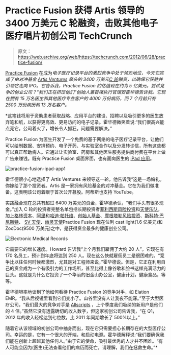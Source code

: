 # Practice Fusion 获得 Artis 领导的 3400 万美元 C 轮融资，击败其他电子医疗唱片初创公司 TechCrunch

> 原文：<https://web.archive.org/web/https://techcrunch.com/2012/06/28/practice-fusion/>

[Practice Fusion](https://web.archive.org/web/20221207234356/http://www.practicefusion.com/) 在成为*电子医疗记录平台的激烈竞争中处于领先地位，今天它完成了由对冲基金 [Artis Ventures](https://web.archive.org/web/20221207234356/http://www.crunchbase.com/financial-organization/artis-capital-management) 牵头的 3400 万美元[C 轮](https://web.archive.org/web/20221207234356/http://www.pehub.com/157417/practice-fusion/)融资，以确保它获胜并引领它走向 IPO。它告诉我，Practice Fusion 的估值现在约为 5 亿美元。尝试竞争的创业公司？“我们正在挤压他们”创始人兼首席执行官瑞安霍华德告诉我。它现在拥有 15 万名医生和其他医疗专业客户的 4000 万份病历，而 7 个月前只有 2500 万份病历和 13 万名客户。*

 *这笔钱将用于资助患者获取战略、应用平台的建设、招聘以及吸引更多的医生放弃笔和纸，以获得更高效、更易访问的电子记录。霍华德微笑着说:“我们很高兴能点亮它。公司着火了，增长令人抓狂。问题需要解决。”

Practice Fusion 为医生开发了一个免费的基于网络的电子医疗记录平台，让他们可以绘制数据、安排预约、电子开药、与实验室合作以及分发转诊信，所有这些都可以真正帮助病人。它通过让实验室、药房和其他医生服务提供商付费在平台上做广告来赚钱。既有 Practice Fusion 桌面界面，也有面向医生的 [iPad 应用](https://web.archive.org/web/20221207234356/https://beta.techcrunch.com/2011/11/11/practice-fusion-ipad/)。

![](img/5736dfacb835420a943fe77995c199ea.png "practice-fusion-ipad-app1")

霍华德很小心地选择了 Artis Ventures 来领导这一轮，他告诉我“这是一场婚礼。你嫁给了那个投资者。Artis 是一家拥有风险基金的对冲基金。它在为我们做准备。这表明该公司着眼于首次公开募股。阿蒂斯也支持 YouTube。

实践融合现在总共有超过 6400 万美元的资金，霍华德承认，“我们手头有很多现金。”加入 C 轮的投资者完整名单包括长期投资者[菲利西斯风险投资](https://web.archive.org/web/20221207234356/http://www.crunchbase.com/financial-organization/felicis-ventures)和[天使乐队](https://web.archive.org/web/20221207234356/http://www.crunchbase.com/financial-organization/band-of-angels)，加上[格林资本](https://web.archive.org/web/20221207234356/http://www.crunchbase.com/financial-organization/glynn-capital-management)、[阿里](https://web.archive.org/web/20221207234356/http://www.crunchbase.com/person/ali-partovi)和[哈迪·帕托维](https://web.archive.org/web/20221207234356/http://www.crunchbase.com/person/hadi-partovi)、[创始人基金](https://web.archive.org/web/20221207234356/http://www.crunchbase.com/financial-organization/founders-fund)、[摩根塔勒风险投资](https://web.archive.org/web/20221207234356/http://www.crunchbase.com/financial-organization/morgenthaler-ventures)、[斯科特·巴尼斯特](https://web.archive.org/web/20221207234356/http://www.crunchbase.com/person/scott-banister)、 [SV 天使](https://web.archive.org/web/20221207234356/http://www.crunchbase.com/financial-organization/sv-angel)、[幽灵天使](https://web.archive.org/web/20221207234356/http://www.crunchbase.com/financial-organization/ghost-angel)Practice Fusion 现在位列 cast light(1.6 亿美元)和 ZocDoc(9500 万美元)之中，是获得资金最多的健康创业公司。

![](img/1f190293761bdb21e662826831792729.png "Electronic Medical Records")

它需要它的增长速度。Howard 告诉我“上个月我们雇佣了大约 20 人”。它现在有 170 名员工，预计到年底将达到 250 人。现在这么快就雇佣员工是很困难的。“竞争比以往任何时候都激烈，尤其是对工程师来说，”霍华德说。但是，它正在利用自己的资金成为一个有吸引力的工作场所，甚至比得上像谷歌和脸书这样充满活力的巨头。这就是为什么它投资了一个华丽的旧金山办公室，健康计划，健康食品，等等。

霍华德坦率地谈到了他如何看待 Practice Fusion 的竞争对手，如 Elation EMR。“我从后视镜里看到它们变小了。山谷里没有人让我夜不能寐。”至于大型医疗公司，“我们最大的竞争对手是 [Allscripts](https://web.archive.org/web/20221207234356/http://www.allscripts.com/) ，上个季度我们吸纳的新用户是他们的 4 倍。”虽然它没有透露确切的收入数字，但这家初创公司告诉我，“在 Q1，2012 年的收入轻松达到七位数，比 2011 年同期增长了 500%以上。”

随着它从该领域的初创公司中抽身而出，现在它只需要担心长期存在的大型医疗公司。幸运的是，它有一个很大的开端，和启动电源。霍华德解释说:“我们要确保我们能在创新上超越其他任何人。”由于它的使命，吸引最优秀的人才并不困难。“有人可能会因为(医生)无法查看他们的病历而死亡。请理解，我们在拯救生命。”*